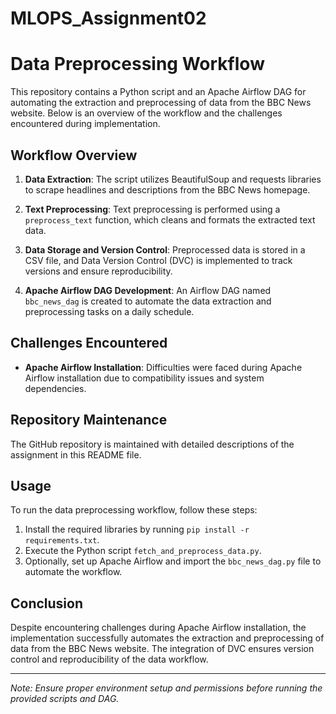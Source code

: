# MLOPS_Assignment02
# Data Preprocessing Workflow

This repository contains a Python script and an Apache Airflow DAG for automating the extraction and preprocessing of data from the BBC News website. Below is an overview of the workflow and the challenges encountered during implementation.

## Workflow Overview

1. **Data Extraction**: The script utilizes BeautifulSoup and requests libraries to scrape headlines and descriptions from the BBC News homepage.

2. **Text Preprocessing**: Text preprocessing is performed using a `preprocess_text` function, which cleans and formats the extracted text data.

3. **Data Storage and Version Control**: Preprocessed data is stored in a CSV file, and Data Version Control (DVC) is implemented to track versions and ensure reproducibility.

4. **Apache Airflow DAG Development**: An Airflow DAG named `bbc_news_dag` is created to automate the data extraction and preprocessing tasks on a daily schedule.

## Challenges Encountered

- **Apache Airflow Installation**: Difficulties were faced during Apache Airflow installation due to compatibility issues and system dependencies.

## Repository Maintenance

The GitHub repository is maintained with detailed descriptions of the assignment in this README file.

## Usage

To run the data preprocessing workflow, follow these steps:

1. Install the required libraries by running `pip install -r requirements.txt`.
2. Execute the Python script `fetch_and_preprocess_data.py`.
3. Optionally, set up Apache Airflow and import the `bbc_news_dag.py` file to automate the workflow.

## Conclusion

Despite encountering challenges during Apache Airflow installation, the implementation successfully automates the extraction and preprocessing of data from the BBC News website. The integration of DVC ensures version control and reproducibility of the data workflow.

---
*Note: Ensure proper environment setup and permissions before running the provided scripts and DAG.*
